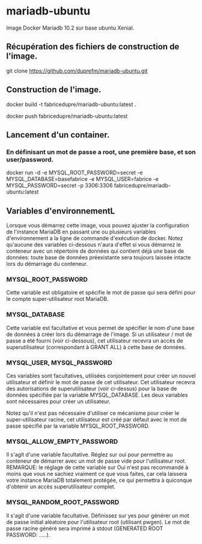 # mariadb-ubuntu
Image Docker Mariadb 10.2 sur base ubuntu Xenial.

## Récupération des fichiers de construction de l'image.
git clone https://github.com/duprefm/mariadb-ubuntu.git

## Construction de l'image.
docker build -t fabricedupre/mariadb-ubuntu:latest .

docker push fabricedupre/mariadb-ubuntu:latest

## Lancement d'un container.
### En définisant un mot de passe a root, une première base, et son user/password.
docker run -d -e MYSQL_ROOT_PASSWORD=secret -e MYSQL_DATABASE=basefabrice -e MYSQL_USER=fabrice -e MYSQL_PASSWORD=secret -p 3306:3306 fabricedupre/mariadb-ubuntu:latest

## Variables d'environnementL
Lorsque vous démarrez cette image, vous pouvez ajuster la configuration de l'instance MariaDB en passant une ou plusieurs variables d'environnement a la ligne de commande d'exécution de docker. Notez qu'aucune des variables ci-dessous n'aura d'effet si vous démarrez le conteneur avec un répertoire de données qui contient déjà une base de données: toute base de données préexistante sera toujours laissée intacte lors du démarrage du conteneur.

### MYSQL_ROOT_PASSWORD
Cette variable est obligatoire et spécifie le mot de passe qui sera défini pour le compte super-utilisateur root MariaDB.

### MYSQL_DATABASE
Cette variable est facultative et vous permet de spécifier le nom d'une base de données à créer lors du démarrage de l'image. Si un utilisateur / mot de passe a été fourni (voir ci-dessous), cet utilisateur recevra un accès de superutilisateur (correspondant à GRANT ALL) à cette base de données.

### MYSQL_USER, MYSQL_PASSWORD
Ces variables sont facultatives, utilisées conjointement pour créer un nouvel utilisateur et définir le mot de passe de cet utilisateur. Cet utilisateur recevra des autorisations de superutilisateur (voir ci-dessus) pour la base de données spécifiée par la variable MYSQL_DATABASE. Les deux variables sont nécessaires pour créer un utilisateur.

Notez qu'il n'est pas nécessaire d'utiliser ce mécanisme pour créer le super-utilisateur racine, cet utilisateur est créé par défaut avec le mot de passe spécifié par la variable MYSQL_ROOT_PASSWORD.

### MYSQL_ALLOW_EMPTY_PASSWORD
Il s'agit d'une variable facultative. Réglez sur oui pour permettre au conteneur de démarrer avec un mot de passe vide pour l'utilisateur root. REMARQUE: le réglage de cette variable sur Oui n'est pas recommandé à moins que vous ne sachiez vraiment ce que vous faites, car cela laissera votre instance MariaDB totalement protégée, ce qui permettra à quiconque d'obtenir un accès superutilisateur complet.

### MYSQL_RANDOM_ROOT_PASSWORD
Il s'agit d'une variable facultative. Définissez sur yes pour générer un mot de passe initial aléatoire pour l'utilisateur root (utilisant pwgen). Le mot de passe racine généré sera imprimé à stdout (GENERATED ROOT PASSWORD: .....).
